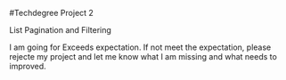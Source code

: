 #Techdegree Project 2

List Pagination and Filtering
 
 I am going for Exceeds expectation. If not meet the expectation, please rejecte my project and let me know what I am missing and what needs to improved.
 
 